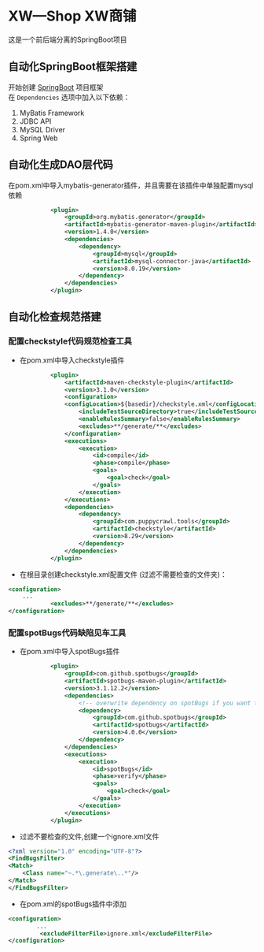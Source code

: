 # XW—Shop XW商铺
这是一个前后端分离的SpringBoot项目

## 自动化SpringBoot框架搭建
开始创建 [SpringBoot](https://start.spring.io) 项目框架  
在 `Dependencies` 选项中加入以下依赖：
1. MyBatis Framework
2. JDBC API
3. MySQL Driver
4. Spring Web

## 自动化生成DAO层代码
在pom.xml中导入mybatis-generator插件，并且需要在该插件中单独配置mysql依赖
```xml
            <plugin>
                <groupId>org.mybatis.generator</groupId>
                <artifactId>mybatis-generator-maven-plugin</artifactId>
                <version>1.4.0</version>
                <dependencies>
                    <dependency>
                        <groupId>mysql</groupId>
                        <artifactId>mysql-connector-java</artifactId>
                        <version>8.0.19</version>
                    </dependency>
                </dependencies>
            </plugin>
```

## 自动化检查规范搭建
### 配置checkstyle代码规范检查工具
- 在pom.xml中导入checkstyle插件
```xml
            <plugin>
                <artifactId>maven-checkstyle-plugin</artifactId>
                <version>3.1.0</version>
                <configuration>
                <configLocation>${basedir}/checkstyle.xml</configLocation>
                    <includeTestSourceDirectory>true</includeTestSourceDirectory>
                    <enableRulesSummary>false</enableRulesSummary>
                    <excludes>**/generate/**</excludes>
                </configuration>
                <executions>
                    <execution>
                        <id>compile</id>
                        <phase>compile</phase>
                        <goals>
                            <goal>check</goal>
                        </goals>
                    </execution>
                </executions>
                <dependencies>
                    <dependency>
                        <groupId>com.puppycrawl.tools</groupId>
                        <artifactId>checkstyle</artifactId>
                        <version>8.29</version>
                    </dependency>
                </dependencies>
            </plugin>
```
- 在根目录创建checkstyle.xml配置文件
(过滤不需要检查的文件夹)：
```xml
<configuration>
	...
        	<excludes>**/generate/**</excludes>
</configuration>
```

### 配置spotBugs代码缺陷见车工具
- 在pom.xml中导入spotBugs插件
```xml
            <plugin>
                <groupId>com.github.spotbugs</groupId>
                <artifactId>spotbugs-maven-plugin</artifactId>
                <version>3.1.12.2</version>
                <dependencies>
                    <!-- overwrite dependency on spotBugs if you want to specify the version of spotBugs -->
                    <dependency>
                        <groupId>com.github.spotbugs</groupId>
                        <artifactId>spotbugs</artifactId>
                        <version>4.0.0</version>
                    </dependency>
                </dependencies>
                <executions>
                    <execution>
                        <id>spotBugs</id>
                        <phase>verify</phase>
                        <goals>
                            <goal>check</goal>
                        </goals>
                    </execution>
                </executions>
            </plugin>
```
- 过滤不要检查的文件,创建一个ignore.xml文件
```xml
<?xml version="1.0" encoding="UTF-8"?>
<FindBugsFilter>
<Match>
    <Class name="~.*\.generate\..*"/>
</Match>
</FindBugsFilter>
```
- 在pom.xml的spotBugs插件中添加
```xml
<configuration>
        ...
         <excludeFilterFile>ignore.xml</excludeFilterFile>
</configuration>
```